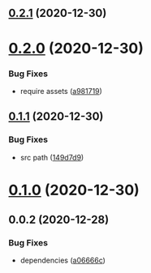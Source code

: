 ## [0.2.1](https://github.com/alex-lit/config-eslint/compare/v0.2.0...v0.2.1) (2020-12-30)



# [0.2.0](https://github.com/alex-lit/config-eslint/compare/v0.1.1...v0.2.0) (2020-12-30)


### Bug Fixes

* require assets ([a981719](https://github.com/alex-lit/config-eslint/commit/a981719c9a2edcd6e7bd927788059e2ef45e328f))



## [0.1.1](https://github.com/alex-lit/config-eslint/compare/v0.1.0...v0.1.1) (2020-12-30)


### Bug Fixes

* src path ([149d7d9](https://github.com/alex-lit/config-eslint/commit/149d7d99db165244489602d4f49942b57d9b8a47))



# [0.1.0](https://github.com/alex-lit/config-eslint/compare/v0.0.2...v0.1.0) (2020-12-30)



## 0.0.2 (2020-12-28)

### Bug Fixes

- dependencies ([a06666c](https://github.com/alex-lit/config-eslint/commit/a06666c7e6eb14dee6549d73596676ef2e2a8f97))
